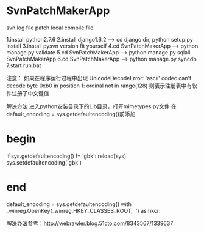 SvnPatchMakerApp
================

svn log file patch local compile file

1.install python2.7.6
2.install django1.6.2 --> cd django dir, python setup.py install
3.install pysvn version fit yourself
4.cd SvnPatchMakerApp --> python manage.py validate
5.cd SvnPatchMakerApp --> python manage.py sqlall SvnPatchMakerApp
6.cd SvnPatchMakerApp --> python manage.py syncdb
7.start run.bat

注意：
如果在程序运行过程中出现
UnicodeDecodeError: 'ascii' codec can't decode byte 0xb0 in position 1: ordinal not in range(128)
则表示注册表中有软件注册了中文键值

解决方法
进入python安装目录下的Lib目录，打开mimetypes.py文件
在default_encoding = sys.getdefaultencoding()前添加

# begin
if sys.getdefaultencoding() != 'gbk':
    reload(sys)
    sys.setdefaultencoding('gbk')
# end
default_encoding = sys.getdefaultencoding()
with _winreg.OpenKey(_winreg.HKEY_CLASSES_ROOT, '') as hkcr:


解决办法参考：http://webrawler.blog.51cto.com/8343567/1339637
